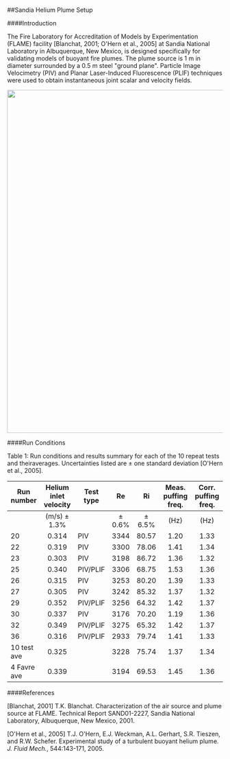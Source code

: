 ##Sandia Helium Plume Setup

####Introduction

The Fire Laboratory for Accreditation of Models by Experimentation (FLAME) facility [Blanchat, 2001; O'Hern et al., 2005] at Sandia National Laboratory in Albuquerque, New Mexico, is designed specifically for validating models of buoyant fire plumes. The plume source is 1 m in diameter surrounded by a 0.5 m steel "ground plane". Particle Image Velocimetry (PIV) and Planar Laser-Induced Fluorescence (PLIF) techniques were used to obtain instantaneous joint scalar and velocity fields.

<img src="https://github.com/MaCFP/macfp-db/blob/master/Buoyant_Plumes/Sandia_Helium_Plume/Documentation/Sandia_FLAME_facility.png" width="800">

####Run Conditions

Table 1: Run conditions and results summary for each of the 10 repeat tests and theiraverages. Uncertainties listed are ± one standard deviation [O'Hern et al., 2005].

| Run number | Helium inlet velocity | Test type | Re    | Ri    | Meas. puffing freq. | Corr. puffing freq. |
| ---------- |:---------------------:| --------- |:-----:|:-----:|:-------------------:|:-------------------:|
|            | (m/s) ± 1.3%          |           |± 0.6% |± 6.5% | (Hz)                | (Hz)                |    
| 20         | 0.314                 | PIV       | 3344  | 80.57 | 1.20                | 1.33                |
| 22         | 0.319                 | PIV       | 3300  | 78.06 | 1.41                | 1.34                |
| 23         | 0.303                 | PIV       | 3198  | 86.72 | 1.36                | 1.32                |
| 25         | 0.340                 | PIV/PLIF  | 3306  | 68.75 | 1.53                | 1.36                |
| 26         | 0.315                 | PIV       | 3253  | 80.20 | 1.39                | 1.33                |
| 27         | 0.305                 | PIV       | 3242  | 85.32 | 1.37                | 1.32                |
| 29         | 0.352                 | PIV/PLIF  | 3256  | 64.32 | 1.42                | 1.37                |
| 30         | 0.337                 | PIV       | 3176  | 70.20 | 1.19                | 1.36                |
| 32         | 0.349                 | PIV/PLIF  | 3275  | 65.32 | 1.42                | 1.37                |
| 36         | 0.316                 | PIV/PLIF  | 2933  | 79.74 | 1.41                | 1.33                |
| 10 test ave | 0.325                |           | 3228  | 75.74 | 1.37                | 1.34                |
| 4 Favre ave | 0.339                |           | 3194  | 69.53 | 1.45                | 1.36                |


####References

[Blanchat, 2001] T.K. Blanchat. Characterization of the air source and plume source at FLAME.  Technical Report SAND01-2227, Sandia National Laboratory, Albuquerque, New Mexico, 2001.

[O'Hern et al., 2005] T.J. O'Hern, E.J. Weckman, A.L. Gerhart, S.R. Tieszen, and R.W. Schefer.  Experimental study of a turbulent buoyant helium plume. _J. Fluid Mech._, 544:143-171, 2005.
